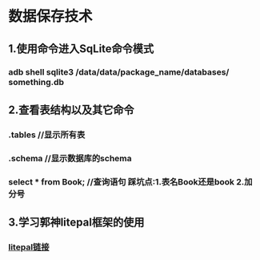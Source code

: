 # 数据保存技术

## 1.使用命令进入SqLite命令模式

### adb shell sqlite3 /data/data/package_name/databases/  something.db 

## 2.查看表结构以及其它命令

### .tables //显示所有表
### .schema //显示数据库的schema
### select * from Book; //查询语句 踩坑点:1.表名Book还是book 2.加分号

## 3.学习郭神litepal框架的使用
### [litepal链接](https://github.com/LitePalFramework/LitePal)